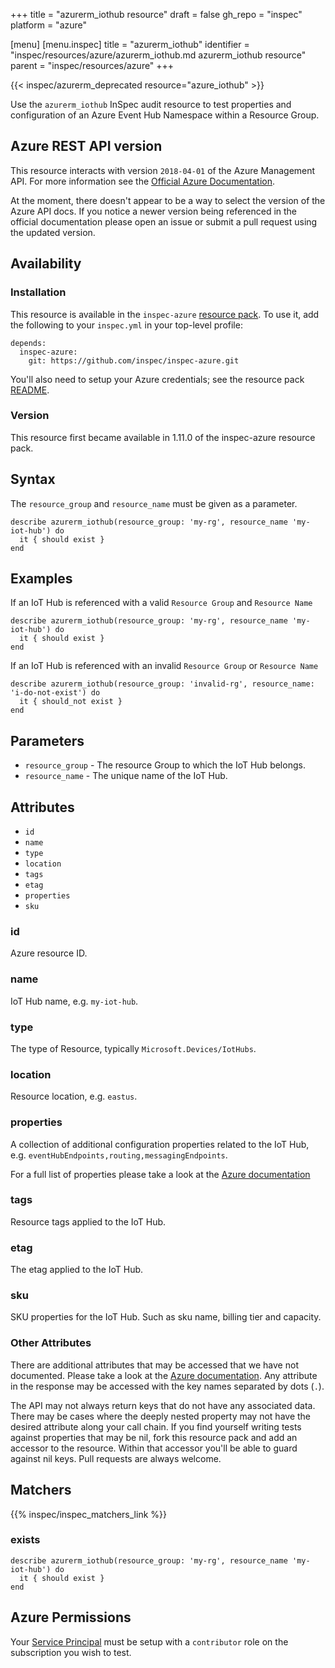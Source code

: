 +++
title = "azurerm_iothub resource"
draft = false
gh_repo = "inspec"
platform = "azure"

[menu]
  [menu.inspec]
    title = "azurerm_iothub"
    identifier = "inspec/resources/azure/azurerm_iothub.md azurerm_iothub resource"
    parent = "inspec/resources/azure"
+++

{{< inspec/azurerm_deprecated resource="azure_iothub" >}}

Use the `azurerm_iothub` InSpec audit resource to test properties and configuration of
an Azure Event Hub Namespace within a Resource Group.

## Azure REST API version

This resource interacts with version `2018-04-01` of the Azure Management API. For more
information see the [Official Azure Documentation](https://docs.microsoft.com/en-us/rest/api/iothub/iothubresource/get).

At the moment, there doesn't appear to be a way to select the version of the
Azure API docs. If you notice a newer version being referenced in the official
documentation please open an issue or submit a pull request using the updated
version.

## Availability

### Installation

This resource is available in the `inspec-azure` [resource
pack](/inspec/glossary/#resource-pack). To use it, add the
following to your `inspec.yml` in your top-level profile:

    depends:
      inspec-azure:
        git: https://github.com/inspec/inspec-azure.git

You'll also need to setup your Azure credentials; see the resource pack
[README](https://github.com/inspec/inspec-azure#inspec-for-azure).

### Version

This resource first became available in 1.11.0 of the inspec-azure resource pack.

## Syntax

The `resource_group` and `resource_name` must be given as a parameter.

    describe azurerm_iothub(resource_group: 'my-rg', resource_name 'my-iot-hub') do
      it { should exist }
    end

## Examples

If an IoT Hub is referenced with a valid `Resource Group` and `Resource Name`

    describe azurerm_iothub(resource_group: 'my-rg', resource_name 'my-iot-hub') do
      it { should exist }
    end

If an IoT Hub is referenced with an invalid `Resource Group` or `Resource Name`

    describe azurerm_iothub(resource_group: 'invalid-rg', resource_name: 'i-do-not-exist') do
      it { should_not exist }
    end

## Parameters

- `resource_group` - The resource Group to which the IoT Hub belongs.
- `resource_name` - The unique name of the IoT Hub.

## Attributes

- `id`
- `name`
- `type`
- `location`
- `tags`
- `etag`
- `properties`
- `sku`

### id

Azure resource ID.

### name

IoT Hub name, e.g. `my-iot-hub`.

### type

The type of Resource, typically `Microsoft.Devices/IotHubs`.

### location

Resource location, e.g. `eastus`.

### properties

A collection of additional configuration properties related to the IoT Hub, e.g. `eventHubEndpoints,routing,messagingEndpoints`.

For a full list of properties please take a look at the [Azure documentation](https://docs.microsoft.com/en-us/rest/api/iothub/iothubresource/get#definitions)

### tags

Resource tags applied to the IoT Hub.

### etag

The etag applied to the IoT Hub.

### sku

SKU properties for the IoT Hub. Such as sku name, billing tier and capacity.

### Other Attributes

There are additional attributes that may be accessed that we have not
documented. Please take a look at the [Azure documentation](#azure-rest-api-version).
Any attribute in the response may be accessed with the key names separated by
dots (`.`).

The API may not always return keys that do not have any associated data. There
may be cases where the deeply nested property may not have the desired
attribute along your call chain. If you find yourself writing tests against
properties that may be nil, fork this resource pack and add an accessor to the
resource. Within that accessor you'll be able to guard against nil keys. Pull
requests are always welcome.

## Matchers

{{% inspec/inspec_matchers_link %}}

### exists

    describe azurerm_iothub(resource_group: 'my-rg', resource_name 'my-iot-hub') do
      it { should exist }
    end

## Azure Permissions

Your [Service
Principal](https://docs.microsoft.com/en-us/azure/azure-resource-manager/resource-group-create-service-principal-portal)
must be setup with a `contributor` role on the subscription you wish to test.
